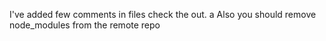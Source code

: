 I've added few comments in files check the out.
a
Also you should remove node_modules from the remote repo
